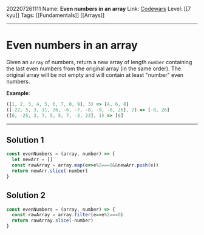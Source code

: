 202207261111
Name: **Even numbers in an array**
Link: [Codewars](https://www.codewars.com/kata/5a431c0de1ce0ec33a00000c)
Level:  [[7 kyu]]
Tags: [[Fundamentals]] [[Arrays]]

---

# Even numbers in an array

Given an `array` of numbers, return a new array of length `number` containing the last even numbers from the original array (in the same order). The original array will be not empty and will contain at least "number" even numbers.

**Example**:

``` javascript
([1, 2, 3, 4, 5, 6, 7, 8, 9], 3) => [4, 6, 8]
([-22, 5, 3, 11, 26, -6, -7, -8, -9, -8, 26], 2) => [-8, 26]
([6, -25, 3, 7, 5, 5, 7, -3, 23], 1) => [6]
```

---

## Solution 1

``` javascript
const evenNumbers = (array, number) => {
  let newArr = []
  const rawArray = array.map(e=>e%2===0&&newArr.push(e))
  return newArr.slice(-number)
}
```

## Solution 2

``` javascript
const evenNumbers = (array, number) => {
  const rawArray = array.filter(e=>e%2===0)
  return rawArray.slice(-number)
}
```
